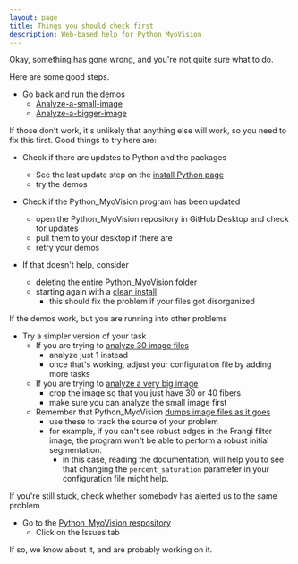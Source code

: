 ```yaml
---
layout: page
title: Things you should check first
description: Web-based help for Python_MyoVision
---
```


Okay, something has gone wrong, and you're not quite sure what to do.

Here are some good steps.
  
+ Go back and run the demos
  + [Analyze-a-small-image](pages/analyze-a-small-image/analyze-a-small-image.html)
  + [Analyze-a-bigger-image](pages/analyze-a-bigger-image/analyze-a-bigger-image.html)
  
If those don't work, it's unlikely that anything else will work, so you need to fix this first. Good things to try here are:
  
+ Check if there are updates to Python and the packages
  + See the last update step on the [install Python page](../../how-to-install-myovision/install-python-using-anaconda/install-python-using-anaconda.html)
  + try the demos
  
+ Check if the Python_MyoVision program has been updated
  + open the Python_MyoVision repository in GitHub Desktop and check for updates
  + pull them to your desktop if there are
  + retry your demos
  
+ If that doesn't help, consider
  + deleting the entire Python_MyoVision folder
  + starting again with a [clean install](../../how-to-install-myovision/how-to-install-myovision.html)
    + this should fix the problem if your files got disorganized 
  
If the demos work, but you are running into other problems
  
+ Try a simpler version of your task
  + If you are trying to [analyze 30 image files](../../process-many-images-in-sequence/process-many-images-in-sequence.html)
    + analyze just 1 instead
    + once that's working, adjust your configuration file by adding more tasks
  + If you are trying to [analyze a very big image](../../analyze-a-bigger-image/analyze-a-bigger-image.html)
    + crop the image so that you just have 30 or 40 fibers
    + make sure you can analyze the small image first
  + Remember that Python_MyoVision [dumps image files as it goes](../what-myovision-did/what-myovision-did.html)
    + use these to track the source of your problem
    + for example, if you can't see robust edges in the Frangi filter image, the program won't be able to perform a robust initial segmentation.
      + in this case, reading the documentation, will help you to see that changing the `percent_saturation` parameter in your configuration file might help.
  
If you're still stuck, check whether somebody has alerted us to the same problem

+ Go to the [Python_MyoVision respository](https://github.com/Campbell-Muscle-Lab/Python_MyoVision)
  + Click on the Issues tab

If so, we know about it, and are probably working on it.